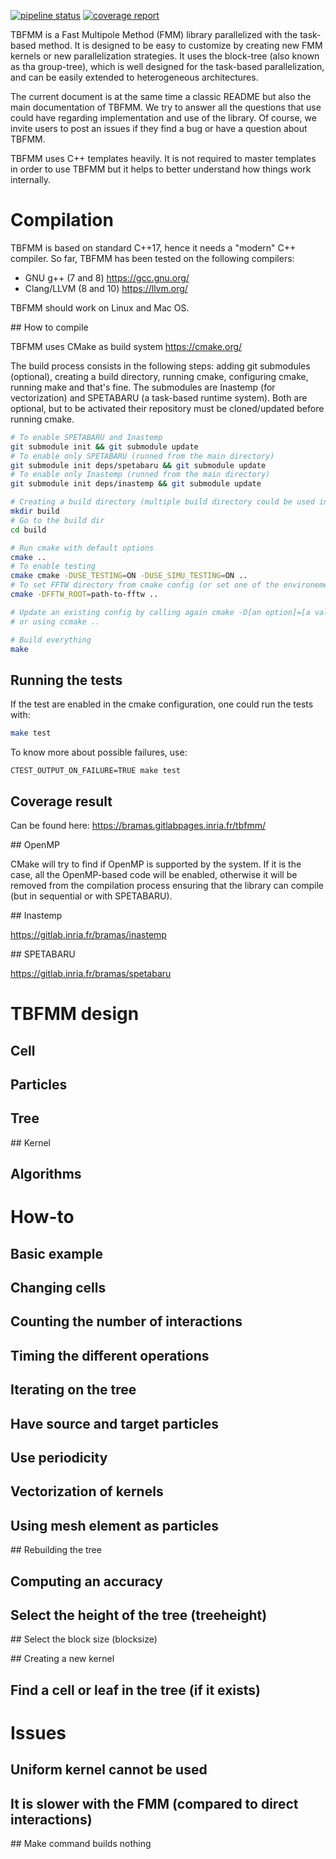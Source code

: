 [![pipeline status](https://gitlab.inria.fr/bramas/tbfmm/badges/master/pipeline.svg)](https://gitlab.inria.fr/bramas/tbfmm/commits/master)
[![coverage report](https://gitlab.inria.fr/bramas/tbfmm/badges/master/coverage.svg)](https://gitlab.inria.fr/bramas/tbfmm/commits/master)

TBFMM is a Fast Multipole Method (FMM) library parallelized with the task-based method.
It is designed to be easy to customize by creating new FMM kernels or new parallelization strategies.
It uses the block-tree (also known as tha group-tree), which is well designed for the task-based parallelization, and can be easily extended to heterogeneous architectures.

The current document is at the same time a classic README but also the main documentation of TBFMM.
We try to answer all the questions that use could have regarding implementation and use of the library.
Of course, we invite users to post an issues if they find a bug or have a question about TBFMM.

TBFMM uses C++ templates heavily.
It is not required to master templates in order to use TBFMM but it helps to better understand how things work internally.

# Compilation

TBFMM is based on standard C++17, hence it needs a "modern" C++ compiler.
So far, TBFMM has been tested on the following compilers:
- GNU g++ (7 and 8) https://gcc.gnu.org/
- Clang/LLVM (8 and 10) https://llvm.org/

TBFMM should work on Linux and Mac OS.

## How to compile

TBFMM uses CMake as build system https://cmake.org/

The build process consists in the following steps: adding git submodules (optional), creating a build directory, running cmake, configuring cmake, running make and that's fine.
The submodules are Inastemp (for vectorization) and SPETABARU (a task-based runtime system).
Both are optional, but to be activated their repository must be cloned/updated before running cmake.

```bash
# To enable SPETABARU and Inastemp
git submodule init && git submodule update
# To enable only SPETABARU (runned from the main directory)
git submodule init deps/spetabaru && git submodule update
# To enable only Inastemp (runned from the main directory)
git submodule init deps/inastemp && git submodule update

# Creating a build directory (multiple build directory could be used independently)
mkdir build
# Go to the build dir
cd build

# Run cmake with default options
cmake ..
# To enable testing
cmake cmake -DUSE_TESTING=ON -DUSE_SIMU_TESTING=ON ..
# To set FFTW directory from cmake config (or set one of the environement variables FFTW_DIR or FFTWDIR)
cmake -DFFTW_ROOT=path-to-fftw ..

# Update an existing config by calling again cmake -D[an option]=[a value] ..
# or using ccmake ..

# Build everything
make
```

## Running the tests

If the test are enabled in the cmake configuration, one could run the tests with:
```bash
make test
```

To know more about possible failures, use:
```
CTEST_OUTPUT_ON_FAILURE=TRUE make test
```

## Coverage result

Can be found here: https://bramas.gitlabpages.inria.fr/tbfmm/

## OpenMP

CMake will try to find if OpenMP is supported by the system.
If it is the case, all the OpenMP-based code will be enabled, otherwise it will be removed from the compilation process ensuring that the library can compile (but in sequential or with SPETABARU).

## Inastemp

https://gitlab.inria.fr/bramas/inastemp

## SPETABARU

https://gitlab.inria.fr/bramas/spetabaru


# TBFMM design

## Cell

## Particles

## Tree

## Kernel

## Algorithms

# How-to

## Basic example

## Changing cells

## Counting the number of interactions

## Timing the different operations

## Iterating on the tree

## Have source and target particles

## Use periodicity

## Vectorization of kernels

## Using mesh element as particles

## Rebuilding the tree

## Computing an accuracy

## Select the height of the tree (treeheight)

## Select the block size (blocksize)

## Creating a new kernel

## Find a cell or leaf in the tree (if it exists)

# Issues

## Uniform kernel cannot be used

## It is slower with the FMM (compared to direct interactions)

## Make command builds nothing

